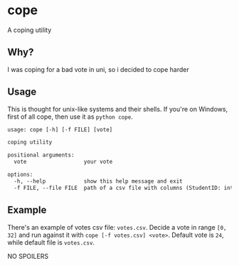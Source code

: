 # cope

A coping utility

## Why?

I was coping for a bad vote in uni, so i decided to cope harder

## Usage

This is thought for unix-like systems and their shells.
If you're on Windows, first of all cope, then use it as `python cope`. 

```txt
usage: cope [-h] [-f FILE] [vote]

coping utility

positional arguments:
  vote                  your vote

options:
  -h, --help            show this help message and exit
  -f FILE, --file FILE  path of a csv file with columns (StudentID: int, Vote: int)
```

## Example

There's an example of votes csv file: `votes.csv`.
Decide a vote in range `[0, 32]` and run against it with `cope [-f votes.csv] <vote>`.
Default vote is `24`, while default file is `votes.csv`.

NO SPOILERS
